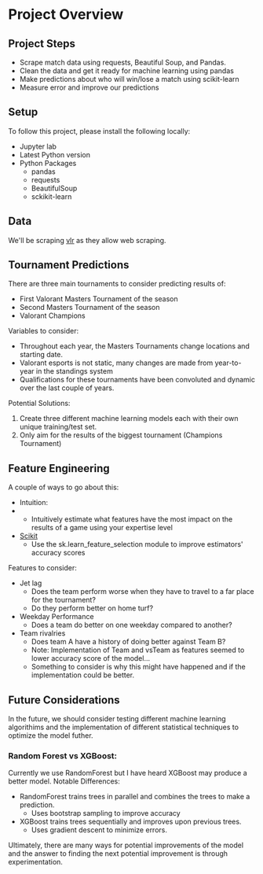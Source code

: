 # Project Overview
## **Project Steps**
- Scrape match data using requests, Beautiful Soup, and Pandas.
- Clean the data and get it ready for machine learning using pandas
- Make predictions about who will win/lose a match using scikit-learn
- Measure error and improve our predictions

## **Setup**

To follow this project, please install the following locally:
- Jupyter lab
- Latest Python version
- Python Packages
  - pandas
  - requests
  - BeautifulSoup
  - sckikit-learn

## **Data**

We'll be scraping [vlr](https://www.vlr.gg/) as they allow web scraping.

## **Tournament Predictions**  

There are three main tournaments to consider predicting results of:
- First Valorant Masters Tournament of the season
- Second Masters Tournament of the season
- Valorant Champions

Variables to consider:
- Throughout each year, the Masters Tournaments change locations and starting date.
- Valorant esports is not static, many changes are made from year-to-year in the standings system
- Qualifications for these tournaments have been convoluted and dynamic over the last couple of years.

Potential Solutions:
1. Create three different machine learning models each with their own unique training/test set.
2. Only aim for the results of the biggest tournament (Champions Tournament)

## **Feature Engineering**
A couple of ways to go about this:
- Intuition:
- - Intuitively estimate what features have the most impact on the results of a game using your expertise level
- [Scikit](https://scikit-learn.org/stable/modules/feature_selection.html)
  - Use the sk.learn_feature_selection module to improve estimators' accuracy scores

Features to consider:
- Jet lag
   - Does the team perform worse when they have to travel to a far place for the tournament?
   - Do they perform better on home turf?
- Weekday Performance
   - Does a team do better on one weekday compared to another?
- Team rivalries
  - Does team A have a history of doing better against Team B?
  - Note: Implementation of Team and vsTeam as features seemed to lower accuracy score of the model...
  - Something to consider is why this might have happened and if the implementation could be better.

## **Future Considerations**
In the future, we should consider testing different machine learning algorithims and the implementation of different statistical techniques
to optimize the model futher.

### **Random Forest vs XGBoost:**
Currently we use RandomForest but I have heard XGBoost may produce a better model.
Notable Differences:
- RandomForest trains trees in parallel and combines the trees to make a prediction.
  - Uses bootstrap sampling to improve accuracy
- XGBoost trains trees sequentially and improves upon previous trees.
  - Uses gradient descent to minimize errors.

Ultimately, there are many ways for potential improvements of the model and the answer to finding the next potential improvement is through experimentation.
